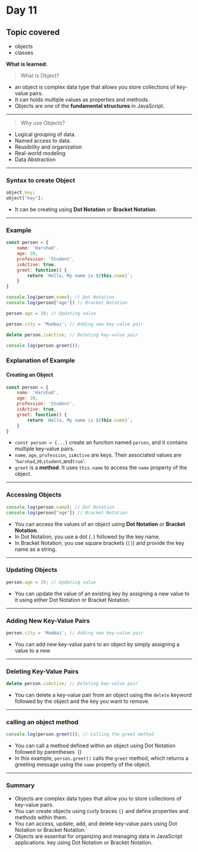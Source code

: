 # Day 11

## Topic covered   
- objects
- classes

**What is learned:**

> What is Object?
- an object is complex data type that allows you store collections of key-value pairs.
- It can holds multiple values as properties and methods.
- Objects are one of the **fundamental structures** in JavaScript.

---

> Why use Objects?
- Logical grouping of data.
- Named access to data.
- Reusibility and organization
- Real-world modeling
- Data Abstraction

---

### Syntax to create Object

```javascript
object.key;
object["key"];
```
- It can be creating using **Dot Notation** or **Bracket Notation**.

---

### Example

```javascript
const person = {
    name: 'Harshad',
    age: 20,
    profession: 'Student',
    isActive: true,
    greet: function() {
        return `Hello, My name is ${this.name}`;
    }
}

console.log(person.name); // Dot Notation
console.log(person["age"]) // Bracket Notation

person.age = 19; // Updating value

person.city = 'Mumbai'; // Adding new key-value pair

delete person.isActive; // Deleting key-value pair

console.log(person.greet());
```

### Explanation of Example

#### **Creating an Object**
```javascript
const person = {
    name: 'Harshad',
    age: 20,
    profession: 'Student',
    isActive: true,
    greet: function() {
        return `Hello, My name is ${this.name}`;
    }
}
```
- `const person = {...}` create an function named `person`, and it contains multiple key-value pairs.
- `name`, `age`, `profession`, `isActive` are keys. Their associated values are '`harshad`,`20`,`student`,and`true`'.
- `greet` is a **method**. It uses `this.name` to access the `name` property of the object.



---

### **Accessing Objects**
```javascript
console.log(person.name); // Dot Notation
console.log(person["age"]) // Bracket Notation
```
- You can access the values of an object using **Dot Notation** or **Bracket Notation**.
- In Dot Notation, you use a dot (`.`) followed by the key name.
- In Bracket Notation, you use square brackets (`[]`) and provide the key name as a string.

---

### **Updating Objects**
```javascript
person.age = 19; // Updating value
```
- You can update the value of an existing key by assigning a new value to it using either Dot Notation or Bracket Notation.

---

### **Adding New Key-Value Pairs**
```javascript
person.city = 'Mumbai'; // Adding new key-value pair
```
- You can add new key-value pairs to an object by simply assigning a value to a new
---

### **Deleting Key-Value Pairs**
```javascript
delete person.isActive; // Deleting key-value pair
```
- You can delete a key-value pair from an object using the `delete` keyword followed by the object and the key you want to remove.

---

### **calling an object method**
```javascript
console.log(person.greet()); // Calling the greet method
```
- You can call a method defined within an object using Dot Notation followed by parentheses `()
- In this example, `person.greet()` calls the `greet` method, which returns a greeting message using the `name` property of the object.

---

### Summary
- Objects are complex data types that allow you to store collections of key-value pairs.
- You can create objects using curly braces `{}` and define properties and methods within them.
- You can access, update, add, and delete key-value pairs using Dot Notation or Bracket Notation.
- Objects are essential for organizing and managing data in JavaScript applications. key using Dot Notation or Bracket Notation.        